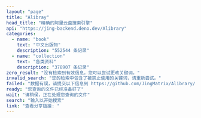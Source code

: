 ```yaml
---
layout: "page"
title: "Alibray"
head_title: "精确的阿里云盘搜索引擎"
api: "https://jing-backend.deno.dev/Alibrary"
categories:
  - name: "book"
    text: "中文出版物"
    description: "552544 条记录"
  - name: "collection"
    text: "各类资料"
    description: "378907 条记录"
zero_result: "没有检索到有效信息，您可以尝试更改关键词。"
invalid_search: "您的检索中包含了被禁止使用的关键词，请重新尝试。"
failed: "数据有误，请提交以下信息到 https://github.com/JingMatrix/Alibrary/issues : "
ready: "您查询的文件已经准备好了"
wait: "请稍侯，正在处理您查询的文件"
search: "输入以开始搜索"
link: "查看分享链接: "
---
```


<script setup>
import Alibray from '../../components/Alibrary/search.vue'
</script>

<Alibray />
